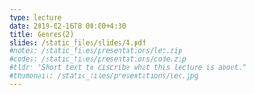 ```yaml
---
type: lecture
date: 2019-02-16T8:00:00+4:30
title: Genres(2)
slides: /static_files/slides/4.pdf
#notes: /static_files/presentations/lec.zip
#codes: /static_files/presentations/code.zip
#tldr: "Short text to discribe what this lecture is about."
#thumbnail: /static_files/presentations/lec.jpg
---
```

